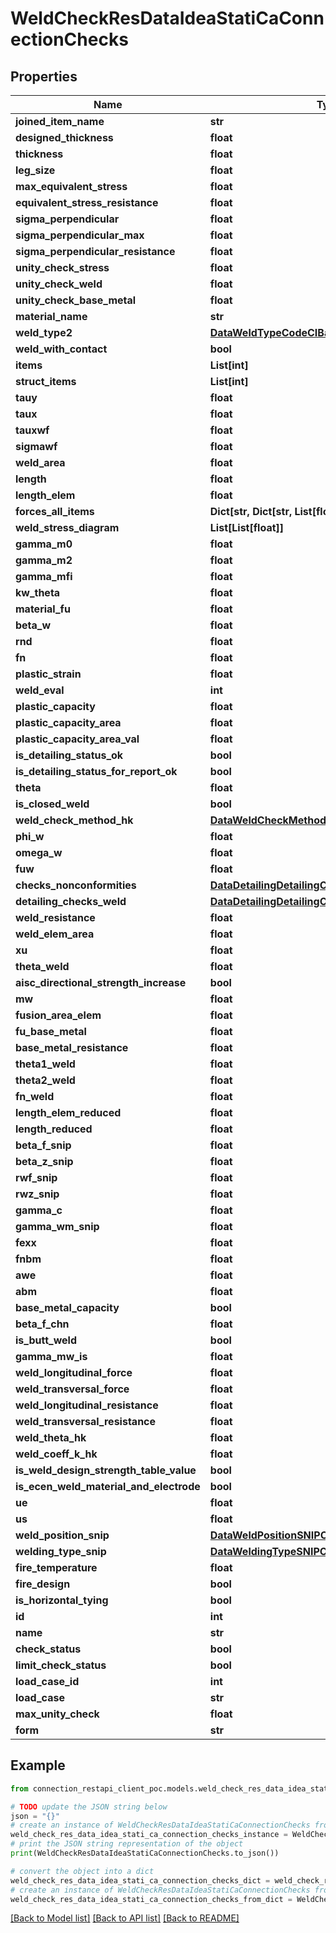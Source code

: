 # WeldCheckResDataIdeaStatiCaConnectionChecks


## Properties

Name | Type | Description | Notes
------------ | ------------- | ------------- | -------------
**joined_item_name** | **str** |  | [optional] 
**designed_thickness** | **float** |  | [optional] 
**thickness** | **float** |  | [optional] 
**leg_size** | **float** |  | [optional] 
**max_equivalent_stress** | **float** |  | [optional] 
**equivalent_stress_resistance** | **float** |  | [optional] 
**sigma_perpendicular** | **float** |  | [optional] 
**sigma_perpendicular_max** | **float** |  | [optional] 
**sigma_perpendicular_resistance** | **float** |  | [optional] 
**unity_check_stress** | **float** |  | [optional] 
**unity_check_weld** | **float** |  | [optional] 
**unity_check_base_metal** | **float** |  | [optional] 
**material_name** | **str** |  | [optional] 
**weld_type2** | [**DataWeldTypeCodeCIBasicTypes**](DataWeldTypeCodeCIBasicTypes.md) |  | [optional] 
**weld_with_contact** | **bool** |  | [optional] 
**items** | **List[int]** |  | [optional] 
**struct_items** | **List[int]** |  | [optional] 
**tauy** | **float** |  | [optional] 
**taux** | **float** |  | [optional] 
**tauxwf** | **float** |  | [optional] 
**sigmawf** | **float** |  | [optional] 
**weld_area** | **float** |  | [optional] 
**length** | **float** |  | [optional] 
**length_elem** | **float** |  | [optional] 
**forces_all_items** | **Dict[str, Dict[str, List[float]]]** |  | [optional] 
**weld_stress_diagram** | **List[List[float]]** |  | [optional] 
**gamma_m0** | **float** |  | [optional] 
**gamma_m2** | **float** |  | [optional] 
**gamma_mfi** | **float** |  | [optional] 
**kw_theta** | **float** |  | [optional] 
**material_fu** | **float** |  | [optional] 
**beta_w** | **float** |  | [optional] 
**rnd** | **float** |  | [optional] 
**fn** | **float** |  | [optional] 
**plastic_strain** | **float** |  | [optional] 
**weld_eval** | **int** |  | [optional] 
**plastic_capacity** | **float** |  | [optional] 
**plastic_capacity_area** | **float** |  | [optional] 
**plastic_capacity_area_val** | **float** |  | [optional] 
**is_detailing_status_ok** | **bool** |  | [optional] 
**is_detailing_status_for_report_ok** | **bool** |  | [optional] 
**theta** | **float** |  | [optional] 
**is_closed_weld** | **bool** |  | [optional] 
**weld_check_method_hk** | [**DataWeldCheckMethodHKCIBasicTypes**](DataWeldCheckMethodHKCIBasicTypes.md) |  | [optional] 
**phi_w** | **float** |  | [optional] 
**omega_w** | **float** |  | [optional] 
**fuw** | **float** |  | [optional] 
**checks_nonconformities** | [**DataDetailingDetailingChecksWeldCIBasicTypes**](DataDetailingDetailingChecksWeldCIBasicTypes.md) |  | [optional] 
**detailing_checks_weld** | [**DataDetailingDetailingChecksWeldCIBasicTypes**](DataDetailingDetailingChecksWeldCIBasicTypes.md) |  | [optional] 
**weld_resistance** | **float** |  | [optional] 
**weld_elem_area** | **float** |  | [optional] 
**xu** | **float** |  | [optional] 
**theta_weld** | **float** |  | [optional] 
**aisc_directional_strength_increase** | **bool** |  | [optional] 
**mw** | **float** |  | [optional] 
**fusion_area_elem** | **float** |  | [optional] 
**fu_base_metal** | **float** |  | [optional] 
**base_metal_resistance** | **float** |  | [optional] 
**theta1_weld** | **float** |  | [optional] 
**theta2_weld** | **float** |  | [optional] 
**fn_weld** | **float** |  | [optional] 
**length_elem_reduced** | **float** |  | [optional] 
**length_reduced** | **float** |  | [optional] 
**beta_f_snip** | **float** |  | [optional] 
**beta_z_snip** | **float** |  | [optional] 
**rwf_snip** | **float** |  | [optional] 
**rwz_snip** | **float** |  | [optional] 
**gamma_c** | **float** |  | [optional] 
**gamma_wm_snip** | **float** |  | [optional] 
**fexx** | **float** |  | [optional] 
**fnbm** | **float** |  | [optional] 
**awe** | **float** |  | [optional] 
**abm** | **float** |  | [optional] 
**base_metal_capacity** | **bool** |  | [optional] 
**beta_f_chn** | **float** |  | [optional] 
**is_butt_weld** | **bool** |  | [optional] 
**gamma_mw_is** | **float** |  | [optional] 
**weld_longitudinal_force** | **float** |  | [optional] 
**weld_transversal_force** | **float** |  | [optional] 
**weld_longitudinal_resistance** | **float** |  | [optional] 
**weld_transversal_resistance** | **float** |  | [optional] 
**weld_theta_hk** | **float** |  | [optional] 
**weld_coeff_k_hk** | **float** |  | [optional] 
**is_weld_design_strength_table_value** | **bool** |  | [optional] 
**is_ecen_weld_material_and_electrode** | **bool** |  | [optional] 
**ue** | **float** |  | [optional] 
**us** | **float** |  | [optional] 
**weld_position_snip** | [**DataWeldPositionSNIPCIBasicTypes**](DataWeldPositionSNIPCIBasicTypes.md) |  | [optional] 
**welding_type_snip** | [**DataWeldingTypeSNIPCIBasicTypes**](DataWeldingTypeSNIPCIBasicTypes.md) |  | [optional] 
**fire_temperature** | **float** |  | [optional] 
**fire_design** | **bool** |  | [optional] 
**is_horizontal_tying** | **bool** |  | [optional] 
**id** | **int** |  | [optional] 
**name** | **str** |  | [optional] 
**check_status** | **bool** |  | [optional] 
**limit_check_status** | **bool** |  | [optional] 
**load_case_id** | **int** |  | [optional] 
**load_case** | **str** |  | [optional] 
**max_unity_check** | **float** |  | [optional] 
**form** | **str** |  | [optional] 

## Example

```python
from connection_restapi_client_poc.models.weld_check_res_data_idea_stati_ca_connection_checks import WeldCheckResDataIdeaStatiCaConnectionChecks

# TODO update the JSON string below
json = "{}"
# create an instance of WeldCheckResDataIdeaStatiCaConnectionChecks from a JSON string
weld_check_res_data_idea_stati_ca_connection_checks_instance = WeldCheckResDataIdeaStatiCaConnectionChecks.from_json(json)
# print the JSON string representation of the object
print(WeldCheckResDataIdeaStatiCaConnectionChecks.to_json())

# convert the object into a dict
weld_check_res_data_idea_stati_ca_connection_checks_dict = weld_check_res_data_idea_stati_ca_connection_checks_instance.to_dict()
# create an instance of WeldCheckResDataIdeaStatiCaConnectionChecks from a dict
weld_check_res_data_idea_stati_ca_connection_checks_from_dict = WeldCheckResDataIdeaStatiCaConnectionChecks.from_dict(weld_check_res_data_idea_stati_ca_connection_checks_dict)
```
[[Back to Model list]](../README.md#documentation-for-models) [[Back to API list]](../README.md#documentation-for-api-endpoints) [[Back to README]](../README.md)


